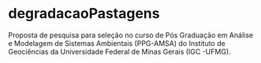 # degradacaoPastagens
Proposta de pesquisa para seleção no curso de Pós Graduação em Análise e Modelagem de Sistemas Ambientais (PPG-AMSA) do Instituto de Geociências da Universidade Federal de Minas Gerais (IGC -UFMG).  
